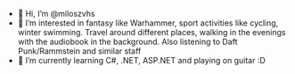- 👋 Hi, I’m @miloszvhs
- 👀 I’m interested in fantasy like Warhammer, sport activities like cycling, winter swimming. Travel around different places, walking in the evenings with the audiobook in the background. Also listening to Daft Punk/Rammstein and similar staff
- 🌱 I’m currently learning C#, .NET, ASP.NET and playing on guitar :D 

<!---
miloszvhs/miloszvhs is a ✨ special ✨ repository because its `README.md` (this file) appears on your GitHub profile.
You can click the Preview link to take a look at your changes.
--->
